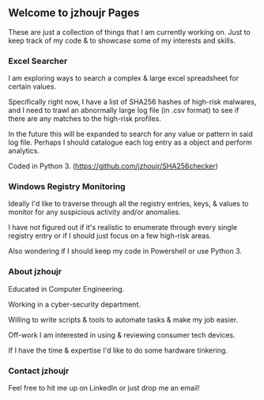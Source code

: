 ## Welcome to jzhoujr Pages

These are just a collection of things that I am currently working on. Just to keep track of my code & to showcase some of my interests and skills.

### Excel Searcher

I am exploring ways to search a complex & large excel spreadsheet for certain values.

Specifically right now, I have a list of SHA256 hashes of high-risk malwares, and I need to trawl an abnormally large log file (in .csv format) to see if there are any matches to the high-risk profiles.

In the future this will be expanded to search for any value or pattern in said log file. Perhaps I should catalogue each log entry as a object and perform analytics.

Coded in Python 3.
(https://github.com/jzhoujr/SHA256checker)

### Windows Registry Monitoring

Ideally I'd like to traverse through all the registry entries, keys, & values to monitor for any suspicious activity and/or anomalies. 

I have not figured out if it's realistic to enumerate through every single registry entry or if I should just focus on a few high-risk areas. 

Also wondering if I should keep my code in Powershell or use Python 3.

### About jzhoujr

Educated in Computer Engineering.

Working in a cyber-security department.

Willing to write scripts & tools to automate tasks & make my job easier.

Off-work I am interested in using & reviewing consumer tech devices.

If I have the time & expertise I'd like to do some hardware tinkering.

### Contact jzhoujr

Feel free to hit me up on LinkedIn or just drop me an email!
